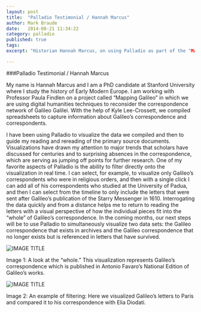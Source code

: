 ```yaml
---
layout: post
title:  "Palladio Testimonial / Hannah Marcus"
author: Mark Braude
date:   2014-08-21 11:34:22
category: palladio
published: true
tags: 
excerpt: "Historian Hannah Marcus, on using Palladio as part of the "Mapping Galileo" project."

---
```


###Palladio Testimonial / Hannah Marcus

My name is Hannah Marcus and I am a PhD candidate at Stanford University where I study the history of Early Modern Europe.  I am working with Professor Paula Findlen on a project called “Mapping Galileo” in which we are using digital humanities techniques to reconsider the correspondence network of Galileo Galilei.  With the help of Kyle Lee-Crossett, we compiled spreadsheets to capture information about Galileo’s correspondence and correspondents. 

I have been using Palladio to visualize the data we compiled and then to guide my reading and rereading of the primary source documents.  Visualizations have drawn my attention to major trends that scholars have discussed for centuries and to surprising absences in the correspondence, which are serving as jumping off points for further research.  One of my favorite aspects of Palladio is the ability to filter directly onto the visualization in real time.  I can select, for example, to visualize only Galileo’s correspondents who were in religious orders, and then with a single click I can add all of his correspondents who studied at the University of Padua, and then I can select from the timeline to only include the letters that were sent after Galileo’s publication of the Starry Messenger in 1610. Interrogating the data quickly and from a distance helps me to return to reading the letters with a visual perspective of how the individual pieces fit into the “whole” of Galileo’s correspondence. In the coming months, our next steps will be to use Palladio to simultaneously visualize two data sets: the Galileo correspondence that exists in archives and the Galileo correspondence that no longer exists but is referenced in letters that have survived. 

![IMAGE TITLE]({{site.url}}/img/marcus1.jpg)

Image 1: A look at the “whole.” This visualization represents Galileo’s correspondence which is published in Antonio Favaro’s National Edition of Galileo’s works.

![IMAGE TITLE]({{site.url}}/img/marcus2.jpg)

Image 2: An example of filtering: Here we visualized Galileo’s letters to Paris and compared it to his correspondence with Elia Diodati.